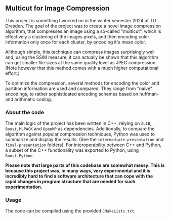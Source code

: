## Multicut for Image Compression

This project is something I worked on in the winter semester 2024 at TU Dresden. 
The goal of the project was to create a novel image compression algorithm, that 
compresses an image using a so-called "multicut", which is effectively a clustering 
of the images pixels, and then encoding color information only once for each cluster, by encoding it's mean color. 

Allthough simple, this technique can compress images surprisingly well and, using the SSIM measure, 
it can actually be shown that this algorithm can get smaller file sizes at the same 
quality level as JPEG compression. (Note however that this method comes with a much higher computational effort.)

To optimize the compression, several methods for encoding the color and partition information are 
used and compared. They range from "naive" encodings, to rather sophisticated encoding schemes based on 
huffman- and arithmetic coding. 

### About the code

The main logic of the project has been written in C++, relying on `ZLIB`, `Boost`, `MLPACK` and `OpenMP` as dependencies. 
Additionally, to compare the algorithm against popular compression techniques, Python was used to 
summarize and display the results. (See the `intermediate-presentation` and `final-presentation` folders). 
For interoperability between C++ and Python, a subset of the C++ functionality was exported to Python, 
using `Boost.Python`. 

**Please note that large parts of this codebase are somewhat messy. This is because this project was, 
in many ways, very experimental and it is incredibly hard to find a software architecture that can cope 
with the rapid changes in program structure that are needed for such experimentation.**

### Usage
The code can be compiled using the provided `CMakeLists.txt`.  
